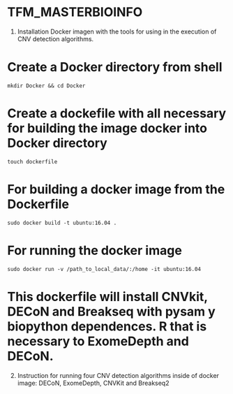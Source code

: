 # TFM_MASTERBIOINFO

1. Installation Docker imagen with the tools for using in the execution of CNV detection algorithms. 

# Create a Docker directory from shell
    mkdir Docker && cd Docker

# Create a dockefile with all necessary for building the image docker into Docker directory 
    touch dockerfile 

# For building a docker image from the Dockerfile
    sudo docker build -t ubuntu:16.04 .

# For running the docker image
    sudo docker run -v /path_to_local_data/:/home -it ubuntu:16.04

    
# This dockerfile will install CNVkit, DECoN and Breakseq with pysam y biopython dependences. R that is necessary to ExomeDepth and DECoN.




2. Instruction for running four CNV detection algorithms inside of docker image: DECoN, ExomeDepth, CNVKit and Breakseq2 

